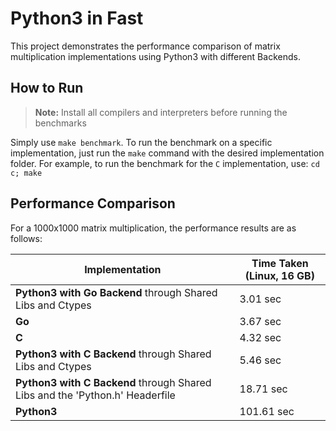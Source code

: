 # Python3 in Fast 

This project demonstrates the performance comparison of matrix multiplication implementations using Python3 with different Backends.

## How to Run

> **Note:** Install all compilers and interpreters before running the benchmarks

Simply use `make benchmark`. To run the benchmark on a specific implementation, just run the `make` command with the desired implementation folder. For example, to run the benchmark for the `C` implementation, use: `cd c; make`

## Performance Comparison

For a 1000x1000 matrix multiplication, the performance results are as follows:

| Implementation                                                                    | Time Taken (Linux, 16 GB) |
|-----------------------------------------------------------------------------------|---------------------------|
| **Python3 with Go Backend** through Shared Libs and Ctypes                        | 3.01 sec                  |
| **Go**                                                                            | 3.67 sec                  |
| **C**                                                                             | 4.32 sec                  |
| **Python3 with C Backend** through Shared Libs and Ctypes                         | 5.46 sec                  |
| **Python3 with C Backend** through Shared Libs and the 'Python.h' Headerfile      | 18.71 sec                 |
| **Python3**                                                                       | 101.61 sec                |
